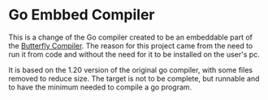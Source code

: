 # Go Embbed Compiler

This is a change of the Go compiler created to be an embeddable part of the [Butterfly Compiler](https://github.com/Hilson-Alex/Butterfly).
The reason for this project came from the need to run it from code and without the need for it to be installed on the user's pc.

It is based on the 1.20 version of the original go compiler, with some files removed to reduce size. The target is not to be complete, but runnable and to have the minimum needed to compile a go program.
